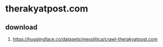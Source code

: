 # therakyatpost.com

## download

1. https://huggingface.co/datasets/mesolitica/crawl-therakyatpost.com